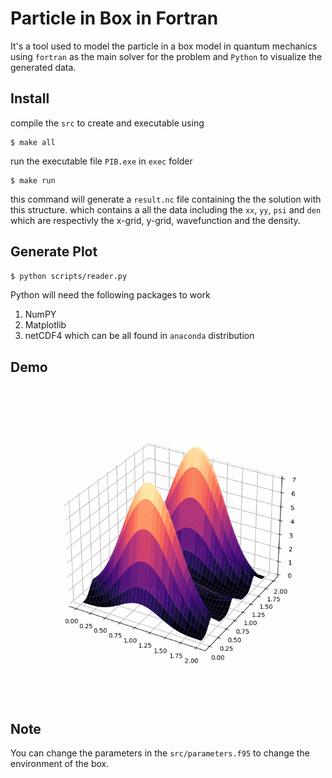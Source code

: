 # Particle in Box in Fortran
It's a tool used to model the particle in a box model in quantum mechanics using `fortran` as the main solver for the problem and `Python` to visualize the generated data.

## Install
compile the `src` to create and executable using
```
$ make all
```
run the executable file `PIB.exe` in `exec` folder
```
$ make run
```
this command will generate a `result.nc` file containing the the solution with this structure.
which contains a all the data including the `xx`, `yy`, `psi` and `den` which are respectivly
the x-grid, y-grid, wavefunction and the density.

## Generate Plot
```sh
$ python scripts/reader.py
```
Python will need the following packages to work
 1. NumPY
 2. Matplotlib
 3. netCDF4
which can be all found in `anaconda` distribution

## Demo
![Example Plot Wave Function](animation.gif)


## Note
You can change the parameters in the `src/parameters.f95` to change the environment of the box.
